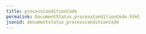 ```yaml
---
title: processConditionCode
permalink: DocumentStatus.processConditionCode.html
jsonid: documentstatus_processconditioncode
---
```

